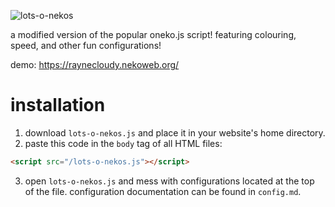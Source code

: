 ![lots-o-nekos](https://github.com/user-attachments/assets/749a162f-2b59-4da9-9c99-36394ce5b71f)

a modified version of the popular oneko.js script! featuring colouring, speed, and other fun configurations!

demo: https://raynecloudy.nekoweb.org/

# installation

1. download `lots-o-nekos.js` and place it in your website's home directory.
2. paste this code in the `body` tag of all HTML files:
```html
<script src="/lots-o-nekos.js"></script>
```
3. open `lots-o-nekos.js` and mess with configurations located at the top of the file. configuration documentation can be found in `config.md`.
